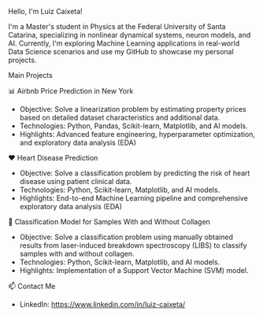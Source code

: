 Hello, I'm Luiz Caixeta!

I'm a Master's student in Physics at the Federal University of Santa Catarina, specializing in nonlinear dynamical systems, neuron models, and AI. Currently, I'm exploring Machine Learning applications in real-world Data Science scenarios and use my GitHub to showcase my personal projects.

Main Projects

📊 Airbnb Price Prediction in New York
- Objective: Solve a linearization problem by estimating property prices based on detailed dataset characteristics and additional data.
- Technologies: Python, Pandas, Scikit-learn, Matplotlib, and AI models.
- Highlights: Advanced feature engineering, hyperparameter optimization, and exploratory data analysis (EDA)

❤️ Heart Disease Prediction
- Objective: Solve a classification problem by predicting the risk of heart disease using patient clinical data.
- Technologies: Python, Scikit-learn, Matplotlib, and AI models.
- Highlights: End-to-end Machine Learning pipeline and comprehensive exploratory data analysis (EDA)

🌳 Classification Model for Samples With and Without Collagen
- Objective: Solve a classification problem using manually obtained results from laser-induced breakdown spectroscopy (LIBS) to classify samples with and without collagen.
- Technologies: Python, Scikit-learn, Matplotlib, and AI models.
- Highlights: Implementation of a Support Vector Machine (SVM) model.

📫 Contact Me

- LinkedIn: https://www.linkedin.com/in/luiz-caixeta/
